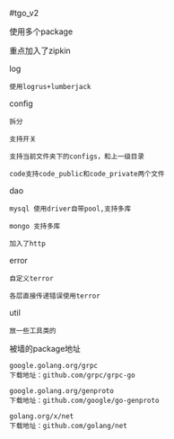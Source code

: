 #tgo_v2

使用多个package

重点加入了zipkin

log

	使用logrus+lumberjack

config

	拆分

	支持开关

	支持当前文件夹下的configs，和上一级目录

	code支持code_public和code_private两个文件

dao

 	mysql 使用driver自带pool,支持多库

  	mongo 支持多库

  	加入了http

error

  	自定义terror

  	各层直接传递错误使用terror

util

  	放一些工具类的

被墙的package地址

    google.golang.org/grpc
    下载地址：github.com/grpc/grpc-go

    google.golang.org/genproto
    下载地址：github.com/google/go-genproto

    golang.org/x/net
    下载地址：github.com/golang/net